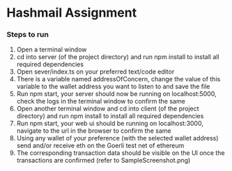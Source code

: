 # Hashmail Assignment

### Steps to run
1. Open a terminal window
2. cd into server (of the project directory) and run npm install to install all required dependencies
3. Open sever/index.ts on your preferred text/code editor
4. There is a variable named addressOfConcern, change the value of this variable to the wallet address you want to listen to and save the file
5. Run npm start, your server should now be running on localhost:5000, check the logs in the terminal window to confirm the same
7. Open another terminal window and cd into client (of the project directory) and run npm install to install all required dependencies
8. Run npm start, your web ui should be running on localhost:3000, navigate to the url in the browser to confirm the same
9. Using any wallet of your preference (with the selected wallet address) send and/or receive eth on the Goerli test net of ethereum
10. The corresponding transaction data should be visible on the UI once the transactions are confirmed (refer to SampleScreenshot.png)
